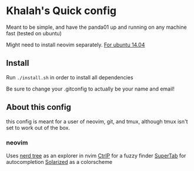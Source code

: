 # Khalah's Quick config

Meant to be simple, and have the panda01 up and running on any machine fast (tested on ubuntu)

Might need to install neovim separately. [For ubuntu 14.04](https://gist.github.com/humorless/e79174c0f72355dc64ac7280ca2d2b58)

## Install
Run `./install.sh` in order to install all dependencies

Be sure to change your .gitconfig to actually be your name and email!

## About this config
this config is meant for a user of neovim, git, and tmux, although tmux isn't set to work out of the box.

### neovim
Uses 
[nerd tree](https://github.com/preservim/nerdtree) as an explorer in nvim
[CtrlP](https://github.com/kien/ctrlp.vim) for a fuzzy finder
[SuperTab](https://github.com/ervandew/supertab) for autocompletion
[Solarized](https://github.com/altercation/vim-colors-solarized) as a colorscheme
